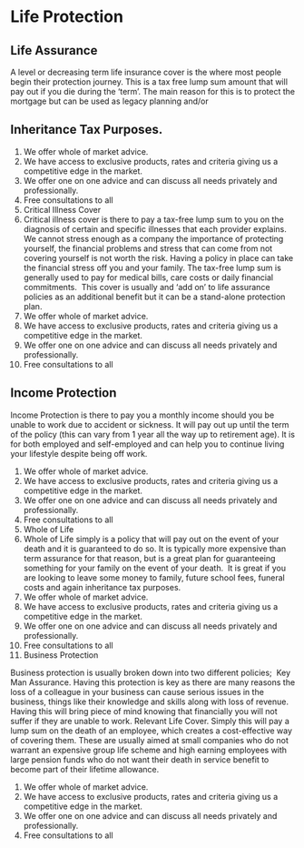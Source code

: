 # Life Protection

## Life Assurance
A level or decreasing term life insurance cover is the where most people begin their protection journey. This is a tax free lump sum amount that will pay out if you die during the ‘term’. The main reason for this is to protect the mortgage but can be used as legacy planning and/or 

## Inheritance Tax Purposes.
1. We offer whole of market advice.
1. We have access to exclusive products, rates and criteria giving us a competitive edge in the market.
1. We offer one on one advice and can discuss all needs privately and professionally.
1. Free consultations to all
1. Critical Illness Cover
1. Critical illness cover is there to pay a tax-free lump sum to you on the diagnosis of certain and specific illnesses that each provider explains. We cannot stress enough as a company the importance of protecting yourself, the financial problems and stress that can come from not covering yourself is not worth the risk. Having a policy in place can take the financial stress off you and your family. The tax-free lump sum is generally used to pay for medical bills, care costs or daily financial commitments.  This cover is usually and ‘add on’ to life assurance policies as an additional benefit but it can be a stand-alone protection plan.
1. We offer whole of market advice.
1. We have access to exclusive products, rates and criteria giving us a competitive edge in the market.
1. We offer one on one advice and can discuss all needs privately and professionally.
1. Free consultations to all

## Income Protection
Income Protection is there to pay you a monthly income should you be unable to work due to accident or sickness. It will pay out up until the term of the policy (this can vary from 1 year all the way up to retirement age). It is for both employed and self-employed and can help you to continue living your lifestyle despite being off work.

1. We offer whole of market advice.
1. We have access to exclusive products, rates and criteria giving us a competitive edge in the market.
1. We offer one on one advice and can discuss all needs privately and professionally.
1. Free consultations to all
1. Whole of Life
1. Whole of Life simply is a policy that will pay out on the event of your death and it is guaranteed to do so. It is typically more expensive than term assurance for that reason, but is a great plan for guaranteeing something for your family on the event of your death.  It is great if you are looking to leave some money to family, future school fees, funeral costs and again inheritance tax purposes.
1. We offer whole of market advice.
1. We have access to exclusive products, rates and criteria giving us a competitive edge in the market.
1. We offer one on one advice and can discuss all needs privately and professionally.
1. Free consultations to all
1. Business Protection

Business protection is usually broken down into two different policies; 
Key Man Assurance. Having this protection is key as there are many reasons the loss of a colleague in your business can cause serious issues in the business, things like their knowledge and skills along with loss of revenue. Having this will bring piece of mind knowing that financially you will not suffer if they are unable to work.
Relevant Life Cover. Simply this will pay a lump sum on the death of an employee, which creates a cost-effective way of covering them. These are usually aimed at small companies who do not warrant an expensive group life scheme and high earning employees with large pension funds who do not want their death in service benefit to become part of their lifetime allowance.

1. We offer whole of market advice.
1. We have access to exclusive products, rates and criteria giving us a competitive edge in the market.
1. We offer one on one advice and can discuss all needs privately and professionally.
1. Free consultations to all
